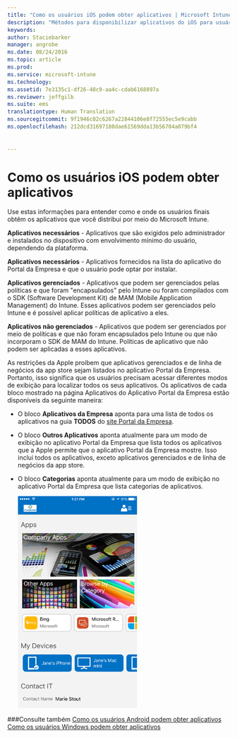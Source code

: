 ```yaml
---
title: "Como os usuários iOS podem obter aplicativos | Microsoft Intune"
description: "Métodos para disponibilizar aplicativos do iOS para usuários finais"
keywords: 
author: Staciebarker
manager: angrobe
ms.date: 08/24/2016
ms.topic: article
ms.prod: 
ms.service: microsoft-intune
ms.technology: 
ms.assetid: 7e3135c1-df26-48c9-aa4c-cdab6168897a
ms.reviewer: jeffgilb
ms.suite: ems
translationtype: Human Translation
ms.sourcegitcommit: 9f1946c02c6267a22844106e8f72555ec5e9cabb
ms.openlocfilehash: 212dcd31697180dae61569dda13b56704a079bf4


---
```



# Como os usuários iOS podem obter aplicativos

Use estas informações para entender como e onde os usuários finais obtêm os aplicativos que você distribui por meio do Microsoft Intune.

**Aplicativos necessários** - Aplicativos que são exigidos pelo administrador e instalados no dispositivo com envolvimento mínimo do usuário, dependendo da plataforma.

**Aplicativos necessários** - Aplicativos fornecidos na lista do aplicativo do Portal da Empresa e que o usuário pode optar por instalar.

**Aplicativos gerenciados** - Aplicativos que podem ser gerenciados pelas políticas e que foram "encapsulados" pelo Intune ou foram compilados com o SDK (Software Development Kit) de MAM (Mobile Application Management) do Intune. Esses aplicativos podem ser gerenciados pelo Intune e é possível aplicar políticas de aplicativo a eles.

**Aplicativos não gerenciados** - Aplicativos que podem ser gerenciados por meio de políticas e que não foram encapsulados pelo Intune ou que não incorporam o SDK de MAM do Intune. Políticas de aplicativo que não podem ser aplicadas a esses aplicativos.

As restrições da Apple proíbem que aplicativos gerenciados e de linha de negócios da app store sejam listados no aplicativo Portal da Empresa. Portanto, isso significa que os usuários precisam acessar diferentes modos de exibição para localizar todos os seus aplicativos. Os aplicativos de cada bloco mostrado na página Aplicativos do Aplicativo Portal da Empresa estão disponíveis da seguinte maneira:

- O bloco **Aplicativos da Empresa** aponta para uma lista de todos os aplicativos na guia **TODOS** do [site Portal da Empresa](http://portal.manage.microsoft.com).

- O bloco **Outros Aplicativos** aponta atualmente para um modo de exibição no aplicativo Portal da Empresa que lista todos os aplicativos que a Apple permite que o aplicativo Portal da Empresa mostre. Isso inclui todos os aplicativos, exceto aplicativos gerenciados e de linha de negócios da app store.

- O bloco **Categorias** aponta atualmente para um modo de exibição no aplicativo Portal da Empresa que lista categorias de aplicativos.

    ![ios-how-to-sync-device-with-intune](./media/ios-sync-comp-portal-apps.png)


###Consulte também
[Como os usuários Android podem obter aplicativos](how-your-android-users-get-their-apps.md)</br>
[Como os usuários Windows podem obter aplicativos](how-your-windows-users-get-their-apps.md)



<!--HONumber=Aug16_HO4-->


